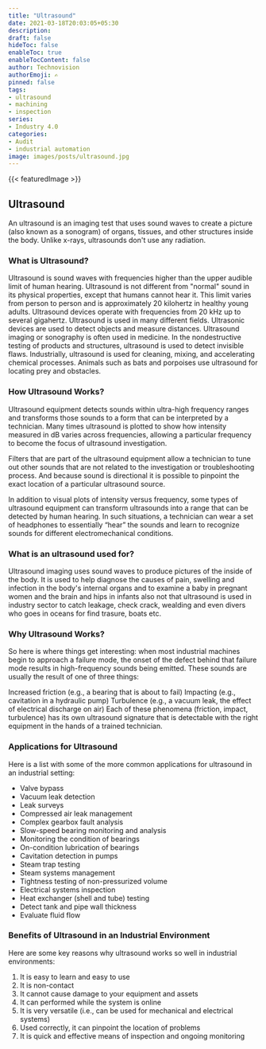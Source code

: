 ```yaml
---
title: "Ultrasound"
date: 2021-03-18T20:03:05+05:30
description: 
draft: false
hideToc: false
enableToc: true
enableTocContent: false
author: Technovision
authorEmoji: ✍️
pinned: false
tags:
- ultrasound
- machining
- inspection
series:
- Industry 4.0
categories:
- Audit
- industrial automation
image: images/posts/ultrasound.jpg
---
```

{{< featuredImage >}}
## Ultrasound

An ultrasound is an imaging test that uses sound waves to create a picture (also known as a sonogram) of organs, tissues, and other structures inside the body. Unlike x-rays, ultrasounds don't use any radiation.

### What is Ultrasound?

Ultrasound is sound waves with frequencies higher than the upper audible limit of human hearing. Ultrasound is not different from "normal" sound in its physical properties, except that humans cannot hear it. This limit varies from person to person and is approximately 20 kilohertz in healthy young adults. Ultrasound devices operate with frequencies from 20 kHz up to several gigahertz. Ultrasound is used in many different fields. Ultrasonic devices are used to detect objects and measure distances. Ultrasound imaging or sonography is often used in medicine. In the nondestructive testing of products and structures, ultrasound is used to detect invisible flaws. Industrially, ultrasound is used for cleaning, mixing, and accelerating chemical processes. Animals such as bats and porpoises use ultrasound for locating prey and obstacles.

### How Ultrasound Works?

Ultrasound equipment detects sounds within ultra-high frequency ranges and transforms those sounds to a form that can be interpreted by a technician. Many times ultrasound is plotted to show how intensity measured in dB varies across frequencies, allowing a particular frequency to become the focus of ultrasound investigation. 

Filters that are part of the ultrasound equipment allow a technician to tune out other sounds that are not related to the investigation or troubleshooting process. And because sound is directional it is possible to pinpoint the exact location of a particular ultrasound source.

In addition to visual plots of intensity versus frequency, some types of ultrasound equipment can transform ultrasounds into a range that can be detected by human hearing. In such situations, a technician can wear a set of headphones to essentially “hear” the sounds and learn to recognize sounds for different electromechanical conditions.

### What is an ultrasound used for?

Ultrasound imaging uses sound waves to produce pictures of the inside of the body. It is used to help diagnose the causes of pain, swelling and infection in the body's internal organs and to examine a baby in pregnant women and the brain and hips in infants also not that ultrasound is used in industry sector to catch leakage, check crack, wealding and even divers who goes in oceans for find trasure, boats etc.

### Why Ultrasound Works?
So here is where things get interesting: when most industrial machines begin to approach a failure mode, the onset of the defect behind that failure mode results in high-frequency sounds being emitted. These sounds are usually the result of one of three things:

Increased friction (e.g., a bearing that is about to fail)
Impacting (e.g., cavitation in a hydraulic pump)
Turbulence (e.g., a vacuum leak, the effect of electrical discharge on air)
Each of these phenomena (friction, impact, turbulence) has its own ultrasound signature that is detectable with the right equipment in the hands of a trained technician.


### Applications for Ultrasound
Here is a list with some of the more common applications for ultrasound in an industrial setting:

- Valve bypass
- Vacuum leak detection
- Leak surveys
- Compressed air leak management
- Complex gearbox fault analysis
- Slow-speed bearing monitoring and analysis
- Monitoring the condition of bearings
- On-condition lubrication of bearings
- Cavitation detection in pumps
- Steam trap testing
- Steam systems management
- Tightness testing of non-pressurized volume
- Electrical systems inspection
- Heat exchanger (shell and tube) testing
- Detect tank and pipe wall thickness
- Evaluate fluid flow

### Benefits of Ultrasound in an Industrial Environment
Here are some key reasons why ultrasound works so well in industrial environments:

1. It is easy to learn and easy to use
2. It is non-contact 
3. It cannot cause damage to your equipment and assets
4. It can performed while the system is online
5. It is very versatile (i.e., can be used for mechanical and electrical systems)
6. Used correctly, it can pinpoint the location of problems
7. It is quick and effective means of inspection and ongoing monitoring
